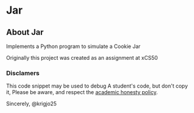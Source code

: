 # Jar

## About Jar

Implements a Python program to simulate a Cookie Jar

Originally this project was created as an assignment at xCS50



###  Disclamers

This code snippet may be used to debug
A student's code, but don't copy it,
Please be aware, and respect the [academic honesty policy](https://cs50.harvard.edu/x/2023/honesty/).

Sincerely,
@krigjo25
